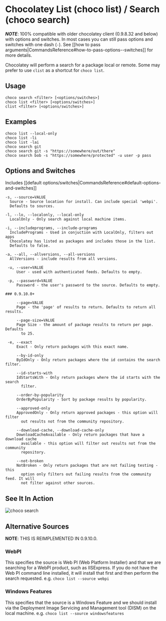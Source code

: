 # Chocolatey List (choco list) / Search (choco search)
***NOTE***: 100% compatible with older chocolatey client (0.9.8.32 and below) with options and switches. In most cases you can still pass options and switches with one dash (`-`). See [[how to pass arguments|CommandsReference#how-to-pass-options--switches]] for more details.

Chocolatey will perform a search for a package local or remote.  Some
 may prefer to use `clist` as a shortcut for `choco list`.

## Usage

    choco search <filter> [<options/switches>]
    choco list <filter> [<options/switches>]
    clist <filter> [<options/switches>]

## Examples

    choco list --local-only
    choco list -li
    choco list -lai
    choco search git
    choco search git -s "https://somewhere/out/there"
    choco search bob -s "https://somewhere/protected" -u user -p pass

## Options and Switches

Includes [[default options/switches|CommandsReference#default-options-and-switches]]

```
-s, --source=VALUE
  Source - Source location for install. Can include special 'webpi'.
  Defaults to sources.

-l, --lo, --localonly, --local-only
  LocalOnly - Only search against local machine items.

-i, --includeprograms, --include-programs
  IncludePrograms - Used in conjuction with LocalOnly, filters out apps
  Chocolatey has listed as packages and includes those in the list.
  Defaults to false.

-a, --all, --allversions, --all-versions
  AllVersions - include results from all versions.

 -u, --user=VALUE
     User - used with authenticated feeds. Defaults to empty.

 -p, --password=VALUE
     Password - the user's password to the source. Defaults to empty.

### 0.9.10.0+

     --page=VALUE
     Page - the 'page' of results to return. Defaults to return all results.

     --page-size=VALUE
     Page Size - the amount of package results to return per page. Defaults
       to 25.

 -e, --exact
     Exact - Only return packages with this exact name.

     --by-id-only
     ByIdOnly - Only return packages where the id contains the search filter.

     --id-starts-with
     IdStartsWith - Only return packages where the id starts with the search
       filter.

     --order-by-popularity
     OrderByPopularity - Sort by package results by popularity.

     --approved-only
     ApprovedOnly - Only return approved packages - this option will filter
       out results not from the community repository.

     --download-cache, --download-cache-only
     DownloadCacheAvailable - Only return packages that have a download cache
       available - this option will filter out results not from the community
       repository.

     --not-broken
     NotBroken - Only return packages that are not failing testing - this
       option only filters out failing results from the community feed. It will
       not filter against other sources.
```

## See It In Action

![choco search](https://raw.githubusercontent.com/wiki/chocolatey/choco/images/gifs/choco_search.gif)

## Alternative Sources
**NOTE**: THIS IS REIMPLEMENTED IN 0.9.10.0.

### WebPI
This specifies the source is Web PI (Web Platform Installer) and that we
are searching for a WebPI product, such as IISExpress. If you do not
have the Web PI command line installed, it will install that first and
then perform the search requested.
e.g. `choco list --source webpi`

### Windows Features
This specifies that the source is a Windows Feature and we should
install via the Deployment Image Servicing and Management tool (DISM) on
the local machine.
e.g. `choco list --source windowsfeatures`